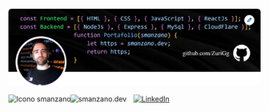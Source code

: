 ![Banner de ZuriGg](BannerGitHub.png)

<a href="https://smanzano.dev" target="_blank" style="text-decoration: none;">
  <img alt="Icono smanzano" src="./icono.ico" width="30px" style="vertical-align:middle; margin-right: 0px; padding-right: 0px;"/>
  <img alt="smanzano.dev" src="https://img.shields.io/badge/smanzano.dev-rgb(0, 255, 125).svg?&style=for-the-badge&logoColor=black" style="vertical-align:middle; height: 30px; padding-left: 0px; margin-left: -5px;" />
</a>
<a href="https://www.linkedin.com/in/sergio-manzano-esclapez/" target="_blank">
  <img alt="LinkedIn" src="https://img.shields.io/badge/linkedin-%230077B5.svg?&style=for-the-badge&logo=linkedin&logoColor=white" style="vertical-align:middle; height: 30px; margin-left: 10px;" />
</a>
